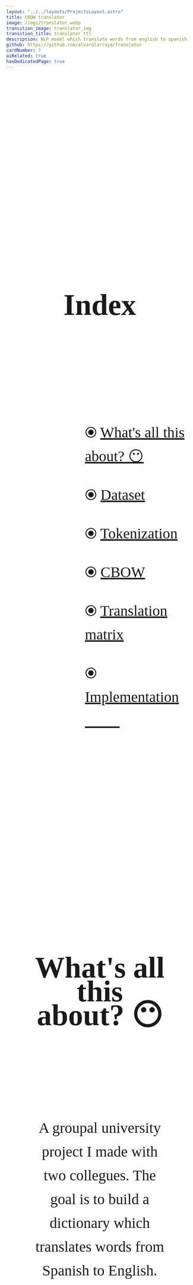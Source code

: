 ```yaml
---
layout: "../../layouts/ProjectsLayout.astro"
title: CBOW translator
image: /imgs/translator.webp
transition_image: translator_img
transition_title: translator_ttl
description: NLP model which translate words from english to spanish
github: https://github.com/alvarolarraya/Translator
cardNumber: 7
aiRelated: true
hasDedicatedPage: true
---
```

<h2 class="projectTitles">Index</h2>
<ul>
  <li> ⦿ <a href="#generalExplanation">What's all this about? 😶</a></li>
  <li> ⦿ <a href="#dataset">Dataset</a></li>
  <li> ⦿ <a href="#tokenization">Tokenization</a></li>
  <li> ⦿ <a href="#cbow">CBOW</a></li>
  <li> ⦿ <a href="#matrix">Translation matrix</a></li>
  <li> ⦿ <a href="#implementation">Implementation  👨🏻‍💻</a></li>
</ul>

<h2 id="generalExplanation">What's all this about? 😶</h2>

<div><p>A groupal university project I made with two collegues. The goal is to build a dictionary which translates words from Spanish to English.</p></div>

<h2 id="dataset">Dataset</h2>

<div><p>We collected 7 Harry Potter books both in English and Spanish, although we ended up studying only one of them due to the computational cost training with the 7 books would need.</p></div>

<h2 id="tokenization">Tokenization</h2>

<div>
  <p>We removed all the numbers, we changed the punctuation marks that denote the end of a sentence for a period, if there were several in a row we only put a period, and finally we removed everything that wasn't a letter or a period. Then we saved all the words as our tokens to have an English and Spanish vocabulary.</p>
</div>

<h2 id="cbow">CBOW</h2>

<div>
  <p>CBOW consists of predicting a word based on its context. To implement the CBOW method what we used a sliding window that goes through the sentences of our corpus. Keeping in mind that we work with sentences is important since it is the unit we operate with, each point delimits the end of a sentence and the beginning of the next one.</p>

  <p>Working with a sliding window implies that we will not always have context words for all the words, since for example the first word of the sentence does not have words that go before it and therefore cannot be a central word, the same happens with the last word of each sentence.</p>

  <p>We encoded the words with one hot encoding because if one word is 4 and another 5 doesn't mean they are more similar to each other than to 10. Also for the context words we add all the vectors and divide them by the number of words we use for the context. Now we have all the context's vectors and central word's vectors, so we can start predicting the central word based on the context with a neural network.</p>

  <p>We obtained word embeddings as the weights trained from the neural network.</p>
</div>

<h2 id="matrix">Translation matrix</h2>

<div>
  <p>Having calculated all the embedings we made a translation matrix such that multiplying an english embedding by this matrix results in a spanish embedding. Maybe the resulting spanish embedding doesn't exist so we calculated the nearer embedding with KNN. Saving each word an its embedding we have an English to Spanish translator</p>
</div>

<h2 id="implementation">Implementation  👨🏻‍💻</h2>

<div>
  <p>This models are made with  Python libraries such as <b>Pandas</b>, <b>Scikit Learn</b>, <b>Keras</b> or <b>NLTK</b> among others. To see the code firsthand click on the image at the top of the page.</p>
</div>






<link href='https://fonts.googleapis.com/css?family=Caveat' rel='stylesheet'>
<style>
  h2{
    text-align: center;
    font-size: 6rem;
    display: block;
    margin: 0 auto;
    width: 70%;   
    line-height: 4rem; 
    font-family: "Caveat";
    padding-bottom:2vh;
    margin-bottom:4vh;
    border-bottom: 3px rgb(var(--accent)) dashed;
    margin-top:15vh;
  }
  p{
    text-align: center;
    font-size: 3rem;
    display: block;
    margin: 0 auto;
    width: 70%;   
    line-height: 4rem; 
    font-family: "Caveat";
    margin-top:4vh;
  }
  b{
    font-size: 4rem;
    background-color: #2E2E2E;
  }
  li{
    text-align: left;
    padding-left:30vw;
    padding-top:1vh;
  }
  img{
    display: block;
    margin-left: auto;
    margin-right: auto;
    margin-top:2vh;
    width: 75vw;
  }
  ul{
    text-align: -webkit-center;
    font-size: 3rem;  
    line-height: 4rem; 
    font-family: "Caveat";
    margin-top:2vh;
    list-style-type: none;
  }
  a{
    color: rgb(var(--accent));
  }
  .subList{
    padding-left:40vw;
  }
  h3{
    text-align: center;
    font-size: 5rem;
    display: block;
    margin: 0 auto;
    width: 50%;   
    line-height: 4rem; 
    font-family: "Caveat";
    padding-bottom:2vh;
    margin-bottom:4vh;
    border-bottom: 3px #990000 dashed;
    margin-top:15vh;
  }
  table {
    margin-left:auto; 
    margin-right:auto;
    font-size: 3rem;
    line-height: 4rem; 
    font-family: "Caveat";
    margin-top:10vh;    
  }
  th,td{
    border: 2px solid #990000;
    text-align: -webkit-center;
    width:1%;
  }
  .emptyTableCell{
    border:0;
  }
  th{
    font-size: 4rem;
  }
  #titleTable{
    text-decoration:underline;
  }
  table{
    width:70vw;
  }
  .centerImgDiv{
    display: flex;
    justify-content: center;
  }
  @media only screen and (max-width: 1200px){
		th{
      font-size:2.5rem;
    }
    td{
      font-size:2rem;
    }
    h2,h3{
      font-size:5rem;
    }
    li{
      padding-left:15vw;
    }
    ul{
      text-align: -webkit-center;
      font-size: 2.5rem;  
      line-height: 4rem; 
      font-family: "Caveat";
      margin-top:2vh;
      list-style-type: none;
    }
    .subList{
      padding-left:25vw;
    }
    p{
      font-size: 2.5rem;
      line-height: 4rem; 
    }
    b{
      font-size: 3rem;
      background-color: #2E2E2E;
    }
	}
  @media only screen and (max-width: 600px){
		th{
      font-size:1rem;
    }
    td{
      font-size:1rem;
    }
    h2,h3{
      font-size:2rem;
    }
    li{
      padding-left:10vw;
    }
    ul{
      text-align: -webkit-center;
      font-size: 1rem;  
      line-height: 2rem; 
      font-family: "Caveat";
      margin-top:2vh;
      list-style-type: none;
    }
    .subList{
      padding-left:20vw;
    }
    p{
      font-size: 1rem;
      line-height: 2rem; 
    }
    b{
      font-size: 1.5rem;
      background-color: #2E2E2E;
    }
	}
</style>